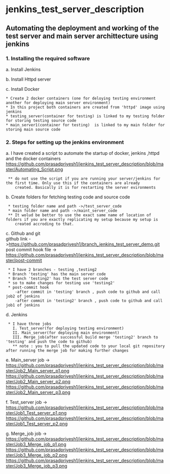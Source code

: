# jenkins_test_server_description
<h2>Automating the deployment and working of the test server and main server archittecture using jenkins</h2>

<h3>1. Installing the required software</h3>

  a. Install Jenkins
  
  b. Install Httpd server
  
  c. Install Docker
  
    * Create 2 docker containers (one for deloying testing environment another for deploying main server environment)
    * In this project both containers are created from 'httpd' image using jenkins
    * testing_server(container for testing) is linked to my testing folder for storing testing source code
    * main_server1(container for testing)  is linked to my main folder for storing main source code
    
<h3>2. Steps for setting up the jenkins environment</h3>

  a. I have created a script to automate the startup of docker, jenkins ,httpd and the docker containers
        https://github.com/prasadpriyesh1/jenkins_test_server_description/blob/master/Automating_Script.png
        
     ** do not use the script if you are running your server/jenkins for the first time. Only use this if the containers are already
        created. Basically it is for restarting the server evironments
        
  b. Create folders for fetching testing code and source code
  
     * testing folder name and path ->/test_server_code
     * main folder name and path ->/maint_server_code
     ** It wolud be better to use the exact same name of location of folders if you are exactly replicating my setup because my setup is
        created accroding to that.
        
  c. Github and git<br>
    github link ->https://github.com/prasadpriyesh1/branch_jenkins_test_server_demo.git<br>
    post commit hook file ->
    https://github.com/prasadpriyesh1/jenkins_test_server_description/blob/master/post-commit
    
     * I have 2 branches - testing ,testing2
     * Branch 'testing' has the main server code
     * Branch 'testing2' has the test server code
     * so to make changes for testing use 'testing2'
     * post-commit hook
        -after commit in 'testing' branch , push code to github and call job2 of jenkins
        -after commit in 'testing2' branch , push code to github and call job1 of jenkins
        
  d. Jenkins
  
     * I have three jobs 
       I. Test_server(for deploying testing environment)
       II. Main_server(for deploying main environment)
       III. Merge_job(after successful build merge 'testing2' branch to 'testing' and push the code to github)
       ** note : you to pull the updated code to your local git repository after running the merge job for making further changes
       
  e. Main_server job -><br> https://github.com/prasadpriyesh1/jenkins_test_server_description/blob/master/Job2_Main_server_p1.png
                        https://github.com/prasadpriyesh1/jenkins_test_server_description/blob/master/Job2_Main_server_p2.png
                        https://github.com/prasadpriyesh1/jenkins_test_server_description/blob/master/Job2_Main_server_p3.png
                        
  f. Test_server job -><br> https://github.com/prasadpriyesh1/jenkins_test_server_description/blob/master/Job1_Test_server_p1.png
                        https://github.com/prasadpriyesh1/jenkins_test_server_description/blob/master/Job1_Test_server_p2.png
                        
  g. Merge_job job -><br> https://github.com/prasadpriyesh1/jenkins_test_server_description/blob/master/Job3_Merge_job_p1.png
                      https://github.com/prasadpriyesh1/jenkins_test_server_description/blob/master/Job3_Merge_job_p2.png
                      https://github.com/prasadpriyesh1/jenkins_test_server_description/blob/master/Job3_Merge_job_p3.png
